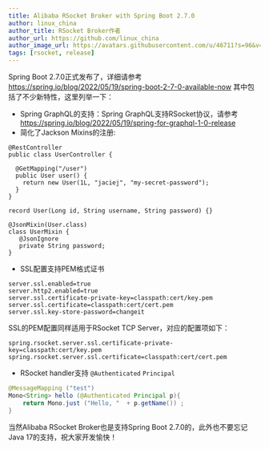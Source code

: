 ```yaml
---
title: Alibaba RSocket Broker with Spring Boot 2.7.0
author: linux_china
author_title: RSocket Broker作者
author_url: https://github.com/linux_china
author_image_url: https://avatars.githubusercontent.com/u/46711?s=96&v=4
tags: [rsocket, release]
---
```


Spring Boot 2.7.0正式发布了，详细请参考 https://spring.io/blog/2022/05/19/spring-boot-2-7-0-available-now
其中包括了不少新特性，这里列举一下：

* Spring GraphQL的支持：Spring GraphQL支持RSocket协议，请参考 https://spring.io/blog/2022/05/19/spring-for-graphql-1-0-release
* 简化了Jackson Mixins的注册:

```
@RestController
public class UserController {

  @GetMapping("/user")
  public User user() {
    return new User(1L, "jaciej", "my-secret-password");
  }
}

record User(Long id, String username, String password) {}

@JsonMixin(User.class) 
class UserMixin {
   @JsonIgnore
   private String password;
}

```

* SSL配置支持PEM格式证书

```
server.ssl.enabled=true
server.http2.enabled=true
server.ssl.certificate-private-key=classpath:cert/key.pem
server.ssl.certificate=classpath:cert/cert.pem
server.ssl.key-store-password=changeit
```

SSL的PEM配置同样适用于RSocket TCP Server，对应的配置项如下：

```
spring.rsocket.server.ssl.certificate-private-key=classpath:cert/key.pem
spring.rsocket.server.ssl.certificate=classpath:cert/cert.pem
```

* RSocket handler支持 `@Authenticated` `Principal`

```java
@MessageMapping ("test") 
Mono<String> hello (@Authenticated Principal p){ 
    return Mono.just ("Hello, "  + p.getName()) ;
}
```

当然Alibaba RSocket Broker也是支持Spring Boot 2.7.0的，此外也不要忘记Java 17的支持，祝大家开发愉快！
